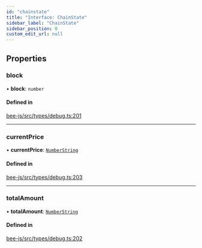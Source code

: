 ```yaml
---
id: "chainstate"
title: "Interface: ChainState"
sidebar_label: "ChainState"
sidebar_position: 0
custom_edit_url: null
---
```


## Properties

### block

• **block**: `number`

#### Defined in

[bee-js/src/types/debug.ts:201](https://github.com/ethersphere/bee-js/blob/74056cb/src/types/debug.ts#L201)

___

### currentPrice

• **currentPrice**: [`NumberString`](../types/numberstring.md)

#### Defined in

[bee-js/src/types/debug.ts:203](https://github.com/ethersphere/bee-js/blob/74056cb/src/types/debug.ts#L203)

___

### totalAmount

• **totalAmount**: [`NumberString`](../types/numberstring.md)

#### Defined in

[bee-js/src/types/debug.ts:202](https://github.com/ethersphere/bee-js/blob/74056cb/src/types/debug.ts#L202)

